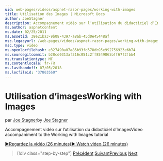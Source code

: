 ```yaml
---
uid: web-pages/videos/aspnet-razor-pages/working-with-images
title: Utilisation des Images | Microsoft Docs
author: JoeStagner
description: Accompagnement vidéo sur l’utilisation du didacticiel d’Images
ms.author: aspnetcontent
ms.date: 02/25/2011
ms.assetid: 38e21ba3-9b08-4397-a8ab-45d0e45448af
msc.legacyurl: /web-pages/videos/aspnet-razor-pages/working-with-images
msc.type: video
ms.openlocfilehash: e327490a07a85b93fd578db95e992756923e6b74
ms.sourcegitcommit: b28cd0313af316c051c2ff8549865bff67f2fbb4
ms.translationtype: MT
ms.contentlocale: fr-FR
ms.lasthandoff: 07/05/2018
ms.locfileid: "37803560"
---
```

<a name="working-with-images"></a><span data-ttu-id="8942c-103">Utilisation d’images</span><span class="sxs-lookup"><span data-stu-id="8942c-103">Working with Images</span></span>
====================
<span data-ttu-id="8942c-104">par [Joe Stagner](https://github.com/JoeStagner)</span><span class="sxs-lookup"><span data-stu-id="8942c-104">by [Joe Stagner](https://github.com/JoeStagner)</span></span>

<span data-ttu-id="8942c-105">Accompagnement vidéo sur l’utilisation du didacticiel d’Images</span><span class="sxs-lookup"><span data-stu-id="8942c-105">Video accompaniment to the Working with Images tutorial</span></span>

[<span data-ttu-id="8942c-106">&#9654;Regardez la vidéo (26 minutes)</span><span class="sxs-lookup"><span data-stu-id="8942c-106">&#9654; Watch video (26 minutes)</span></span>](https://channel9.msdn.com/Blogs/ASP-NET-Site-Videos/working-with-images)

> [!div class="step-by-step"]
> <span data-ttu-id="8942c-107">[Précédent](working-with-files.md)
> [Suivant](working-with-video.md)</span><span class="sxs-lookup"><span data-stu-id="8942c-107">[Previous](working-with-files.md)
[Next](working-with-video.md)</span></span>

